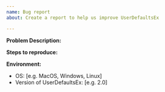 ```yaml
---
name: Bug report
about: Create a report to help us improve UserDefaultsEx

---
```


**Problem Description:**

**Steps to reproduce:**

**Environment:**
 - OS: [e.g. MacOS, Windows, Linux]
 - Version of UserDefaultsEx: [e.g. 2.0]